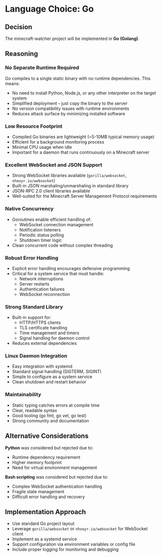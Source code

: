 # Language Choice: Go

## Decision
The minecraft-watcher project will be implemented in **Go (Golang)**.

## Reasoning

### No Separate Runtime Required
Go compiles to a single static binary with no runtime dependencies. This means:
- No need to install Python, Node.js, or any other interpreter on the target system
- Simplified deployment - just copy the binary to the server
- No version compatibility issues with runtime environments
- Reduces attack surface by minimizing installed software

### Low Resource Footprint
- Compiled Go binaries are lightweight (~5-10MB typical memory usage)
- Efficient for a background monitoring process
- Minimal CPU usage when idle
- Important for a daemon that runs continuously on a Minecraft server

### Excellent WebSocket and JSON Support
- Strong WebSocket libraries available (`gorilla/websocket`, `nhooyr.io/websocket`)
- Built-in JSON marshaling/unmarshaling in standard library
- JSON-RPC 2.0 client libraries available
- Well-suited for the Minecraft Server Management Protocol requirements

### Native Concurrency
- Goroutines enable efficient handling of:
  - WebSocket connection management
  - Notification listeners
  - Periodic status polling
  - Shutdown timer logic
- Clean concurrent code without complex threading

### Robust Error Handling
- Explicit error handling encourages defensive programming
- Critical for a system service that must handle:
  - Network interruptions
  - Server restarts
  - Authentication failures
  - WebSocket reconnection

### Strong Standard Library
- Built-in support for:
  - HTTP/HTTPS clients
  - TLS certificate handling
  - Time management and timers
  - Signal handling for daemon control
- Reduces external dependencies

### Linux Daemon Integration
- Easy integration with systemd
- Standard signal handling (SIGTERM, SIGINT)
- Simple to configure as a system service
- Clean shutdown and restart behavior

### Maintainability
- Static typing catches errors at compile time
- Clear, readable syntax
- Good tooling (go fmt, go vet, go test)
- Strong community and documentation

## Alternative Considerations

**Python** was considered but rejected due to:
- Runtime dependency requirement
- Higher memory footprint
- Need for virtual environment management

**Bash scripting** was considered but rejected due to:
- Complex WebSocket authentication handling
- Fragile state management
- Difficult error handling and recovery

## Implementation Approach
- Use standard Go project layout
- Leverage `gorilla/websocket` or `nhooyr.io/websocket` for WebSocket client
- Implement as a systemd service
- Support configuration via environment variables or config file
- Include proper logging for monitoring and debugging
